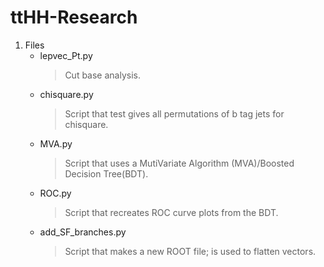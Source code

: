 # ttHH-Research
1. Files
   - lepvec_Pt.py
     >Cut base analysis.
   - chisquare.py
     >Script that test gives all permutations of b tag jets for chisquare.
   - MVA.py
     >Script that uses a MutiVariate Algorithm (MVA)/Boosted Decision Tree(BDT).
   - ROC.py
     >Script that recreates ROC curve plots from the BDT.
   - add_SF_branches.py
     >Script that makes a new ROOT file; is used to flatten vectors.
  
